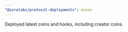 ```yaml
---
"@zoralabs/protocol-deployments": minor
---
```


Deployed latest coins and hooks, including creator coins.
